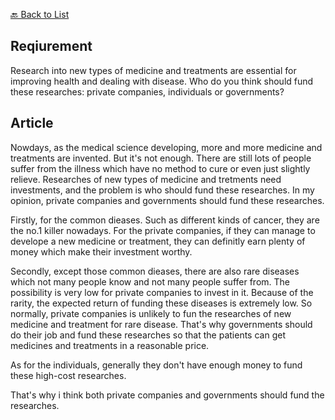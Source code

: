 [🔙 Back to List](./index.md)

## Reqiurement
Research into new types of medicine and treatments are essential for improving health and dealing with disease. Who do you think should fund these researches: private companies, individuals or governments?

## Article
Nowdays, as the medical science developing, more and more medicine and treatments are invented. But it's not enough. There are still lots of people suffer from the illness which have no method to cure or even just slightly relieve. Researches of new types of medicine and tretments need investments, and the problem is who should fund these researches. In my opinion, private companies and governments should fund these researches.

Firstly, for the common dieases. Such as different kinds of cancer, they are the no.1 killer nowadays. For the private companies, if they can manage to develope a new medicine or treatment, they can definitly earn plenty of money which make their investment worthy.

Secondly, except those common dieases, there are also rare diseases which not many people know and not many people suffer from. The possibility is very low for private companies to invest in it. Because of the rarity, the expected return of funding these diseases is extremely low. So normally, private companies is unlikely to fun the researches of new medicine and treatment for rare disease. That's why governments should do their job and fund these researches so that the patients can get medicines and treatments in a reasonable price.

As for the individuals, generally they don't have enough money to fund these high-cost researches.

That's why i think both private companies and governments should fund the researches.